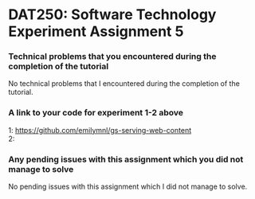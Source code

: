 # DAT250: Software Technology Experiment Assignment 5

### Technical problems that you encountered during the completion of the tutorial
No technical problems that I encountered during the completion of the tutorial.

### A link to your code for experiment 1-2 above
1: https://github.com/emilymnl/gs-serving-web-content  
2: 

### Any pending issues with this assignment which you did not manage to solve
No pending issues with this assignment which I did not manage to solve.
